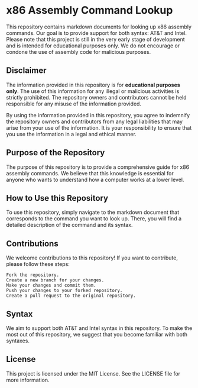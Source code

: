 # x86 Assembly Command Lookup

This repository contains markdown documents for looking up x86 assembly commands. Our goal is to provide support for both syntax: AT&T and Intel. Please note that this project is still in the very early stage of development and is intended for educational purposes only. We do not encourage or condone the use of assembly code for malicious purposes.

## Disclaimer

The information provided in this repository is for **educational purposes only**. The use of this information for any illegal or malicious activities is strictly prohibited. The repository owners and contributors cannot be held responsible for any misuse of the information provided.

By using the information provided in this repository, you agree to indemnify the repository owners and contributors from any legal liabilities that may arise from your use of the information. It is your responsibility to ensure that you use the information in a legal and ethical manner.

## Purpose of the Repository

The purpose of this repository is to provide a comprehensive guide for x86 assembly commands. We believe that this knowledge is essential for anyone who wants to understand how a computer works at a lower level.

## How to Use this Repository

To use this repository, simply navigate to the markdown document that corresponds to the command you want to look up. There, you will find a detailed description of the command and its syntax.

## Contributions

We welcome contributions to this repository! If you want to contribute, please follow these steps:

    Fork the repository.
    Create a new branch for your changes.
    Make your changes and commit them.
    Push your changes to your forked repository.
    Create a pull request to the original repository.

## Syntax

We aim to support both AT&T and Intel syntax in this repository. To make the most out of this repository, we suggest that you become familiar with both syntaxes.

## License

This project is licensed under the MIT License. See the LICENSE file for more information.
